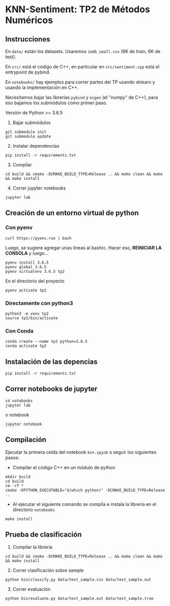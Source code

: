 # KNN-Sentiment: TP2 de Métodos Numéricos

## Instrucciones

En `data/` están los datasets. Usaremos `imdb_small.csv` (6K de train, 6K de test).

En `src/` está el código de C++, en particular en `src/sentiment.cpp` está el entrypoint de pybind.

En `notebooks/` hay ejemplos para correr partes del TP usando sklearn y usando la implementación en C++.

Necesitamos bajar las librerías `pybind` y `eigen` (el "numpy" de C++), para eso bajamos los submódulos como primer paso.

Versión de Python >= 3.6.5

1. Bajar submódulos
```
git submodule init
git submodule update
```
2. Instalar dependencias
```
pip install -r requirements.txt
```
3. Compilar
```
cd build && cmake -DCMAKE_BUILD_TYPE=Release .. && make clean && make && make install
```
4. Correr jupyter notebooks
```
jupyter lab
```

## Creación de un entorno virtual de python

### Con pyenv

```
curl https://pyenv.run | bash
```

Luego, se sugiere agregar unas líneas al bashrc. Hacer eso, **REINICIAR LA CONSOLA** y luego...

```
pyenv install 3.6.5
pyenv global 3.6.5
pyenv virtualenv 3.6.5 tp2
```

En el directorio del proyecto

```
pyenv activate tp2
```

### Directamente con python3
```
python3 -m venv tp2
source tp2/bin/activate
```

### Con Conda
```
conda create --name tp2 python=3.6.5
conda activate tp2
```

## Instalación de las depencias
```
pip install -r requirements.txt
```

## Correr notebooks de jupyter

```
cd notebooks
jupyter lab
```
o  notebook
```
jupyter notebook
```


## Compilación
Ejecutar la primera celda del notebook `knn.ipynb` o seguir los siguientes pasos:


- Compilar el código C++ en un módulo de python
```
mkdir build
cd build
rm -rf *
cmake -DPYTHON_EXECUTABLE="$(which python)" -DCMAKE_BUILD_TYPE=Release ..
```
- Al ejecutar el siguiente comando se compila e instala la librería en el directorio `notebooks`
```
make install
```

## Prueba de clasificación

1. Compilar la librería

```
cd build && cmake -DCMAKE_BUILD_TYPE=Release .. && make clean && make && make install
```

2. Correr clasificación sobre sample

```
python bin/classify.py data/test_sample.csv data/test_sample.out
```

3. Correr evaluación

```
python bin/evaluate.py data/test_sample.out data/test_sample.true
```


